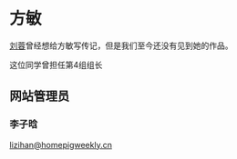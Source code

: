 ﻿# 方敏

[刘蓉](/students/刘蓉/)曾经想给方敏写传记，但是我们至今还没有见到她的作品。

这位同学曾担任第4组组长

## 网站管理员

### 李子晗

<lizihan@homepigweekly.cn>
